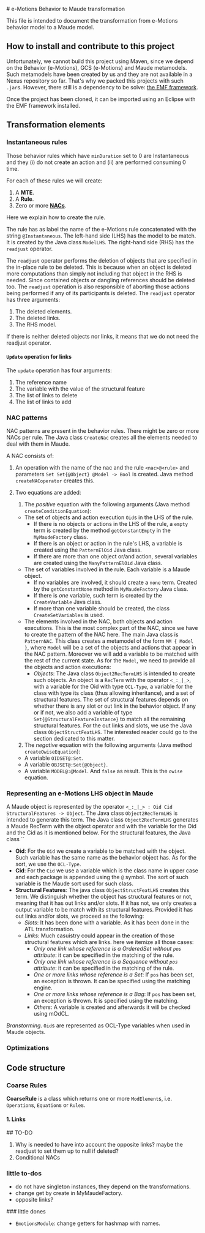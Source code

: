 # e-Motions Behavior to Maude transformation

This file is intended to document the transformation from e-Motions behavior model to a Maude model.

## How to install and contribute to this project

Unfortunately, we cannot build this project using Maven, since we depend on the Behavior (e-Motions),
GCS (e-Motions) and Maude metamodels. Such metamodels have been created by us and they are not available
in a Nexus repository so far. That's why we packed this projects with such `.jar`s. However,
there still is a dependency to be solve: [the EMF framework](http://www.eclipse.org/modeling/emf/downloads/).

Once the project has been cloned, it can be imported using an Eclipse with the EMF framework installed.

## Transformation elements

### Instantaneous rules

Those behavior rules which have `minDuration` set to 0 are Instantaneous and they (i) do not create an action and (ii) are performed consuming 0 time.

For each of these rules we will create:
1. A **MTE**.
2. A **Rule**.
3. Zero or more [**NACs**](#NAC-patterns).

Here we explain how to create the rule.

The rule has as label the name of the e-Motions rule concatenated with the string `@Instantaneous`.
The left-hand side (LHS) has the model to be match. It is created by the Java class `ModelLHS`.
The right-hand side (RHS) has the `readjust` operator.

The `readjust` operator performs the deletion of objects that are specified in the in-place rule to be
deleted. This is because when an object is deleted more computations than simply not including that object
in the RHS is needed. Since contained objects or dangling references should be deleted too. The `readjust`
operation is also responsible of aborting those actions being performed if any of its participants is deleted.
The `readjust` operator has three arguments:
1. The deleted elements.
2. The deleted links.
3. The RHS model.

If there is neither deleted objects nor links, it means that we do not need the readjust operator.

#### `Update` operation for links

The `update` operation has four arguments:
1. The reference name
2. The variable with the value of the structural feature
3. The list of links to delete
4. The list of links to add

### NAC patterns

NAC patterns are present in the behavior rules. There might be zero or more NACs per rule. The Java class `CreateNac` creates all the elements needed to deal with them in Maude.

A NAC consists of:

1. An operation with the name of the nac and the rule `<nac>@<rule>` and parameters
`Set Set{@Object} @Model -> Bool` is created. Java method `createNACoperator` creates this.
2. Two equations are added:
    1. The *positive* equation with the following arguments (Java method `createConditionEquation`):
      - The set of objects and action execution `Oid`s in the LHS of the rule.
        - If there is no objects or actions in the LHS of the rule, a `empty` term is
        created by the method `getConstantEmpty` in the `MyMaudeFactory` class.
        - If there is an object or action in the rule's LHS, a variable is created
        using the `PatternElOid` Java class.
        - If there are more than one object or/and action, several variables are created using the `ManyPatternElOid` Java class.
      - The set of variables involved in the rule. Each variable is a Maude object.
        - If no variables are involved, it should create a `none` term. Created by
        the `getConstantNone` method in `MyMaudeFactory` Java class.
        - If there is *one* variable, such term is created by the `CreateVariable`
        Java class.
        - If more than one variable should be created, the class `CreateSetVariables`
        is used.
      - The elements involved in the NAC, both objects and action executions. This
      is the most complex part of the NAC, since we have to create the pattern of the
      NAC here. The main Java class is `PatternNAC`. This class creates a metamodel
      of the form `MM { Model }`, where `Model` will be a set of the objects and
      actions that appear in the NAC pattern. Moreover we will add a variable to be
      matched with the rest of the current state. As for the `Model`, we need to
      provide all the objects and action executions:
        - *Objects*: The Java class `Object2RecTermLHS` is intended to create such
        objects. An object is a `RecTerm` with the operator `<_:_|_>`, with a variable
        for the Oid with type `OCL-Type`, a variable for the class with type its class (thus allowing inheritance), and a set of structural features. The set of
        structural features depends on whether there is any slot or out link in the
        behavior object. If any or if not, we also add a variable of type
        `Set{@StructuralFeatureInstance}`  to match all the remaining structural features.
        For the out links and slots, we use the Java class `ObjectStructFeatLHS`. The interested
        reader could go to the section dedicated to this matter.

    2. The *negative* equation with the following arguments (Java method `createOwiseEquation`):
      - A variable `OIDSET@:Set`.
      - A variable `OBJSET@:Set{@Object}`.
      - A variable `MODEL@:@Model`.
      And `false` as result. This is the `owise` equation.

### Representing an e-Motions LHS object in Maude

A Maude object is represented by the operator `<_:_|_> : Oid Cid StructuralFeatures -> Object`. The Java class `Object2RecTermLHS` is intended to generate this term.
The Java class `Object2RecTermLHS` generates a Maude RecTerm with the object operator and with the variable for the Oid and the Cid as it is mentioned below. For the structural features, the Java class ``
- **Oid**: For the `Oid` we create a variable to be matched with the object. Such variable
has the same name as the behavior object has. As for the sort, we use the `OCL-Type`.
- **Cid**: For the `Cid` we use a variable which is the class name in upper case and each package is appended using the `@` symbol. The sort of such variable is the Maude sort used for such class.
- **Structural Features**: The java class `ObjectStructFeatLHS` creates this term. We distinguish whether the
object has structural features or not, meaning that it has out links and/or slots. If it has not, we only creates a output variable to be match with its structural features. Provided it has out links and/or slots, we proceed as the following:
  - *Slots*: It has been done with a variable. As it has been done in the ATL transformation.
  - *Links*: Much casuistry could appear in the creation of those structural features which are links. here we itemize all those cases:
    - *Only one link whose reference is a OrderedSet without `pos` attribute*: it can be specified in the matching of the rule.
    - *Only one link whose reference is a Sequence without `pos` attribute*: it can be specified in the matching of the rule.
    - *One or more links whose reference is a Set*: If `pos` has been set, an exception is thrown. It can be specified using the matching engine.
    - *One or more links whose reference is a Bag*: If `pos` has been set, an exception is thrown. It is specified using the matching.
    - *Others*: A variable is created and afterwards it will be checked using mOdCL.

*Branstorming*. `Oid`s are represented as OCL-Type variables when used in Maude objects.

### Optimizations

## Code structure

### Coarse Rules
**CoarseRule** is a class which returns one or more `ModElement`s, i.e. `Operation`s, `Equation`s or `Rule`s.

#### 1. Links


## TO-DO

1. Why is needed to have into account the opposite links? maybe the readjust to set
them up to null if deleted?
2. Conditional NACs

### little to-dos
- do not have singleton instances, they depend on the transformations.
- change get by create in MyMaudeFactory.
- opposite links?

### little dones
- `EmotionsModule`: change getters for hashmap with names.
